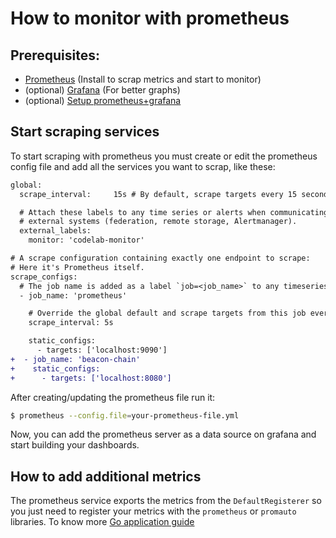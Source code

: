 # How to monitor with prometheus

## Prerequisites:
 - [Prometheus](https://prometheus.io/docs/prometheus/latest/getting_started/) (Install to scrap metrics and start to monitor)
 - (optional) [Grafana](https://grafana.com/grafana/download) (For better graphs)
 - (optional) [Setup prometheus+grafana](https://prometheus.io/docs/visualization/grafana/)

## Start scraping services
To start scraping with prometheus you must create or edit the prometheus config file and add all the services you want to scrap, like these:

```diff
global:
  scrape_interval:     15s # By default, scrape targets every 15 seconds.

  # Attach these labels to any time series or alerts when communicating with
  # external systems (federation, remote storage, Alertmanager).
  external_labels:
    monitor: 'codelab-monitor'

# A scrape configuration containing exactly one endpoint to scrape:
# Here it's Prometheus itself.
scrape_configs:
  # The job name is added as a label `job=<job_name>` to any timeseries scraped from this config.
  - job_name: 'prometheus'

    # Override the global default and scrape targets from this job every 5 seconds.
    scrape_interval: 5s

    static_configs:
      - targets: ['localhost:9090']
+  - job_name: 'beacon-chain'
+    static_configs:
+      - targets: ['localhost:8080']
```

After creating/updating the prometheus file run it:
```sh
$ prometheus --config.file=your-prometheus-file.yml
```

Now, you can add the prometheus server as a data source on grafana and start building your dashboards.

## How to add additional metrics

The prometheus service exports the metrics from the `DefaultRegisterer` so you just need to register your metrics with the `prometheus` or `promauto` libraries.
To know more [Go application guide](https://prometheus.io/docs/guides/go-application/)
